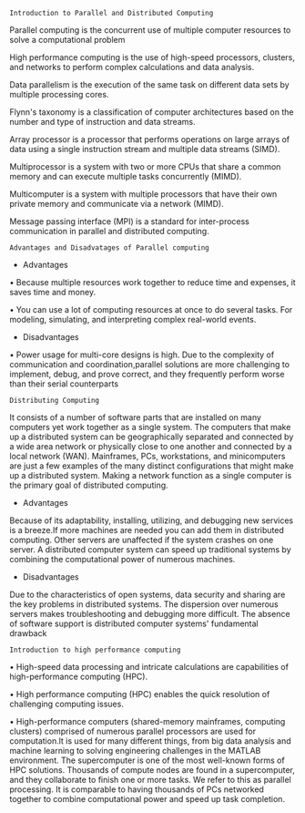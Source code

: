     Introduction to Parallel and Distributed Computing

Parallel computing is  the concurrent use of multiple computer resources to solve a computational problem

High performance computing is the use of high-speed processors, clusters, and networks to perform complex calculations and data analysis.

Data parallelism is the execution of the same task on different data sets by multiple processing cores.

Flynn's taxonomy is a classification of computer architectures based on the number and type of instruction and data streams.

Array processor is a processor that performs operations on large arrays of data using a single instruction stream and multiple data streams (SIMD).

Multiprocessor is a system with two or more CPUs that share a common memory and can execute multiple tasks concurrently (MIMD).

Multicomputer is a system with multiple processors that have their own private memory and communicate via a network (MIMD).

Message passing interface (MPI) is a standard for inter-process communication in parallel and distributed computing.


    Advantages and Disadvatages of Parallel computing

* Advantages 

• Because multiple resources work together to reduce time and expenses, it saves time and money. 

• You can use a lot of computing resources at once to do several tasks. For modeling, simulating, and interpreting complex real-world events.

 
* Disadvantages

• Power usage for multi-core designs is high. Due to the complexity of communication and coordination,parallel solutions are more challenging to implement,
debug, and prove correct, and they frequently perform worse than their serial counterparts

    
    Distributing Computing

It consists of a number of software parts that are installed on many computers yet work together as a single system. 
The computers that make up a distributed system can be geographically separated and connected by a wide area network
or physically close to one another and connected by a local network (WAN). Mainframes, PCs, workstations, and
minicomputers are just a few examples of the many distinct configurations that might make up a distributed system. 
Making a network function as a single computer is the primary goal of distributed computing.

* Advantages

Because of its adaptability, installing, utilizing, and debugging new services is a breeze.If more machines are needed
you can add them in distributed computing. Other servers are unaffected if the system crashes on one server.
A distributed computer system can speed up traditional systems by combining the computational power of numerous machines.

*  Disadvantages

Due to the characteristics of open systems, data security and sharing are the key problems in distributed systems. 
The dispersion over numerous servers makes troubleshooting and debugging more difficult. The absence of software support is
distributed computer systems' fundamental drawback

    Introduction to high performance computing

• High-speed data processing and intricate calculations are capabilities of high-performance computing (HPC). 

• High performance computing (HPC) enables the quick resolution of challenging computing issues.

• High-performance computers (shared-memory mainframes, computing clusters) comprised of numerous
parallel processors are used for computation.lt is used for many different things, from big data analysis and
machine learning to solving engineering challenges in the MATLAB environment. The supercomputer is
one of the most well-known forms of HPC solutions. Thousands of compute nodes are found in a
supercomputer, and they collaborate to finish one or more tasks. We refer to this as parallel processing. It
is comparable to having thousands of PCs networked together to combine computational power and speed up task completion.